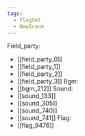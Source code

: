 ```yaml
---
tags:
  - FlagSet
  - NewScene
---
```

Field_party:
- [[field_party_0]]
- [[field_party_1]]
- [[field_party_2]]
- [[field_party_3]]
Bgm:
- [[bgm_212]]
Sound:
- [[sound_133]]
- [[sound_305]]
- [[sound_740]]
- [[sound_741]]
Flag:
- [[flag_9476]]
